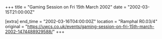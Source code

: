 +++
title = "Gaming Session on Fri 15th March 2002"
date = "2002-03-15T21:00:00Z"

[extra]
end_time = "2002-03-16T04:00:00Z"
location = "Ramphal R0.03/4"
original = "https://uwcs.co.uk/events/gaming-session-on-fri-15th-march-2002-1474488929588/"
+++



